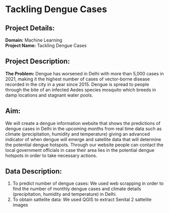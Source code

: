 # Tackling Dengue Cases
## Project Details:
**Domain:** Machine Learning           
**Project Name:** Tackling Dengue Cases

## Project Description:
**The Problem:**
Dengue has worsened in Delhi with more than 5,000 cases in 2021, making it the highest number of cases of vector-borne disease recorded in the city in a year since 2015. Dengue is spread to people through the bite of an infected Aedes species mosquito which breeds in damp locations and stagnant water pools.

## Aim:
We will create a dengue information website that shows the predictions of dengue cases in Delhi in the upcoming months from real time data such as climate (precipitation, humidity and temperature) giving an advanced indicator of when dengue will emerge and satellite data that will determine the potential dengue hotspots. Through our website people can contact the local government officials in case their area lies in the potential dengue hotspots in order to take necessary actions.


## Data Description:
1. To predict number of dengue cases: We used web scrapping in order to find the number of monthly dengue cases and climate details (precipitation, humidity and temperature) in    Delhi. 
2. To obtain sattelite data: We used QGIS to extract Senital 2 sattelite images
